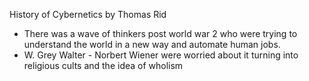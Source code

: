 History of Cybernetics by Thomas Rid

- There was a wave of thinkers post world war 2 who were trying to understand the world in a new way and automate human jobs. 
- W. Grey Walter - Norbert Wiener were worried about it turning into religious cults and the idea of wholism 
